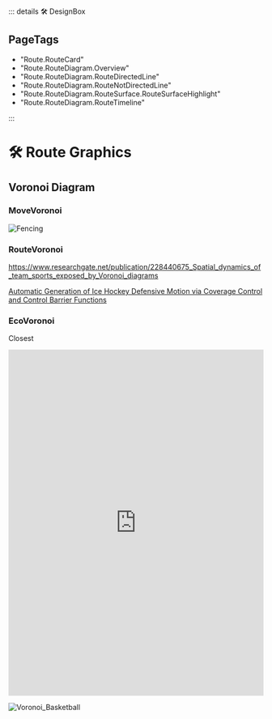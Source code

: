 ::: details 🛠 <dev>DesignBox</dev>  
<h2>PageTags</h2>

- "Route.RouteCard"
- "Route.RouteDiagram.Overview"
- "Route.RouteDiagram.RouteDirectedLine"
- "Route.RouteDiagram.RouteNotDirectedLine"
- "Route.RouteDiagram.RouteSurface.RouteSurfaceHighlight"
- "Route.RouteDiagram.RouteTimeline"

:::

# 🛠 Route Graphics




## Voronoi Diagram


### <move>MoveVoronoi</move>
![Fencing](/Route/Voronoi/FencingVoronoi.png)


### <route>RouteVoronoi</route>
https://www.researchgate.net/publication/228440675_Spatial_dynamics_of_team_sports_exposed_by_Voronoi_diagrams


[Automatic Generation of Ice Hockey Defensive Motion via
Coverage Control and Control Barrier Functions
](https://arxiv.org/pdf/2111.10804.pdf)

### <eco>EcoVoronoi</eco>

Closest 

<iframe width="100%" height="684" frameborder="0"
  src="https://observablehq.com/embed/@d3/circle-dragging-iii?cells=chart"></iframe>

![Voronoi_Basketball](/Route/Voronoi/Voronoi_Basketball.jpeg)
